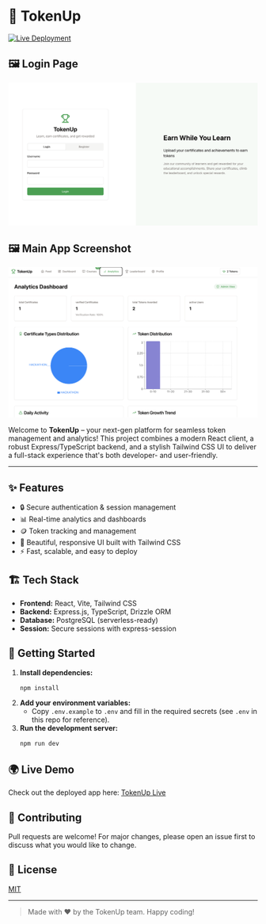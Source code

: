 # 🚀 TokenUp

[![Live Deployment](https://img.shields.io/badge/Live%20App-Online-brightgreen?style=flat-square)](https://tokenuo.onrender.com)

## 🖼️ Login Page

![Login Page](screenshot1.png)

## 🖼️ Main App Screenshot

![App Screenshot](screenshot.png)

Welcome to **TokenUp** – your next-gen platform for seamless token management and analytics! This project combines a modern React client, a robust Express/TypeScript backend, and a stylish Tailwind CSS UI to deliver a full-stack experience that's both developer- and user-friendly.

---

## ✨ Features
- 🔒 Secure authentication & session management
- 📊 Real-time analytics and dashboards
- 🪙 Token tracking and management
- 🎨 Beautiful, responsive UI built with Tailwind CSS
- ⚡ Fast, scalable, and easy to deploy

## 🏗️ Tech Stack
- **Frontend:** React, Vite, Tailwind CSS
- **Backend:** Express.js, TypeScript, Drizzle ORM
- **Database:** PostgreSQL (serverless-ready)
- **Session:** Secure sessions with express-session

## 🚦 Getting Started

1. **Install dependencies:**
   ```bash
   npm install
   ```
2. **Add your environment variables:**
   - Copy `.env.example` to `.env` and fill in the required secrets (see `.env` in this repo for reference).
3. **Run the development server:**
   ```bash
   npm run dev
   ```

## 🌍 Live Demo
Check out the deployed app here: [TokenUp Live](https://tokenuo.onrender.com)

## 🤝 Contributing
Pull requests are welcome! For major changes, please open an issue first to discuss what you would like to change.

## 📄 License
[MIT](LICENSE)

---

> Made with ❤️ by the TokenUp team. Happy coding!
